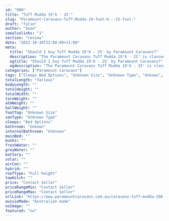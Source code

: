 ```yaml
---
id: "900"
title: "Tuff Mudda 19'6 - 25'"
slug: "Paramount-Caravans-Tuff-Mudda-19-foot-6---25-foot-"
draft: "false"
author: "Sean"
seealsolinks: "1"
section: "review"
date: "2022-10-10T22:00:09+11:00"
meta:
  title: "Should I buy Tuff Mudda 19'6 - 25' by Paramount Caravans?"
  description: "The Paramount Caravans Tuff Mudda 19'6 - 25' is classed as Unknown Type, and sleeps Bed Options people. It is Australian made and comes in at Unknown Size. It generally has Unkown."
  ogtitle: "Should I buy Tuff Mudda 19'6 - 25' by Paramount Caravans?"
  ogdescription: "The Paramount Caravans Tuff Mudda 19'6 - 25' is classed as Unknown Type, and sleeps Bed Options people. It is Australian made and comes in at Unknown Size. It generally has Unkown."
categories: ["Paramount Caravans"]
tags: ["Sleeps Bed Options", "Unknown Size", "Unknown Type", "Unkown", "Full height", "Price Unknown"]
totalLength: "Various"
bodyLength: ""
totalHeight: ""
totalWidth: ""
tareWeight: ""
atmWeight: ""
ballWeight: ""
footTag: "Unknown Size"
vanType: "Unknown Type"
sleeps: "Bed Options"
bathroom: "Unkown"
internalBathroom: "Unknown"
mainBed: ""
bunks: ""
freshWater: ""
greyWater: ""
battery: ""
solar: ""
airCon: ""
hybrid: ""
roofType: "Full height"
towHitch: ""
price: "Contact Seller"
priceRangeMin: "Contact Seller"
priceRangeMax: "Contact Seller"
urlLink: "https://www.paramountcaravans.com.au/caravans-tuff-mudda-196-24/"
aussieMade: "Australian made"
noImage: ""
featured: "no"
---
```

